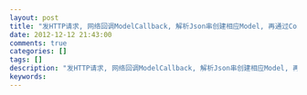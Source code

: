 ```yaml
---
layout: post
title: "发HTTP请求, 网络回调ModelCallback, 解析Json串创建相应Model, 再通过Controller传回Activity(展示)"
date: 2012-12-12 21:43:00 
comments: true
categories: []
tags: []
description: "发HTTP请求, 网络回调ModelCallback, 解析Json串创建相应Model, 再通过Controller传回Activity(展示)"
keywords: 
---
```





